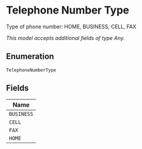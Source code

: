 
# Telephone Number Type

Type of phone number: HOME, BUSINESS, CELL, FAX

*This model accepts additional fields of type Any.*

## Enumeration

`TelephoneNumberType`

## Fields

| Name |
|  --- |
| `BUSINESS` |
| `CELL` |
| `FAX` |
| `HOME` |

